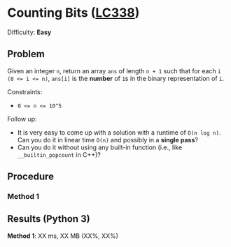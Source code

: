 # Counting Bits ([LC338](https://leetcode.com/problems/counting-bits/))
Difficulty: **Easy**

## Problem

Given an integer `n`, return an array `ans` of length `n + 1` such that for each `i (0 <= i <= n)`, `ans[i]` is the **number** of `1`s in the binary representation of `i`.

Constraints:
- `0 <= n <= 10^5`

Follow up:
- It is very easy to come up with a solution with a runtime of `O(n log n)`. Can you do it in linear time `O(n)` and possibly in a **single pass**?
- Can you do it without using any built-in function (i.e., like `__builtin_popcount` in C++)?

## Procedure

### Method 1

## Results (Python 3)

**Method 1**:  XX ms, XX MB (XX%, XX%)
